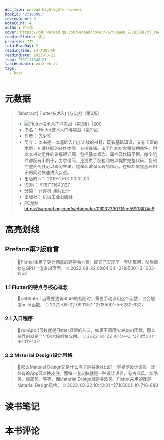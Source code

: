 ```yaml
---
doc_type: weread-highlights-reviews
bookId: "27185001"
reviewCount: 0
noteCount: 4
author: 亢少军
cover: https://cdn.weread.qq.com/weread/cover/76/YueWen_27185001/t7_YueWen_27185001.jpg
readingStatus: 读过
progress: 74%
totalReadDay: 2
readingTime: 1小时38分钟
readingDate: 2022-08-22
isbn: 9787111640127
lastReadDate: 2022-08-22
tags:
  - book
---
```

# 元数据
> [!abstract] Flutter技术入门与实战（第2版）
> - ![ Flutter技术入门与实战（第2版）|200](https://cdn.weread.qq.com/weread/cover/76/YueWen_27185001/t7_YueWen_27185001.jpg)
> - 书名： Flutter技术入门与实战（第2版）
> - 作者： 亢少军
> - 简介： 本书是一本基础入门加实战的书籍，既有基础知识，又有丰富的示例，包括详细的操作步骤，实操性强。由于Flutter大量使用组件，所以本书对组件的讲解很详细，包括基本概念、属性及代码示例。每个组件都配有小例子，力求精简，还提供了配套网站以提供完整代码，复制完整代码就可以看到效果，这样会增强读者的信心，在轻松掌握基础知识的同时快速进入实战。
> - 出版时间： 2019-10-01 00:00:00
> - ISBN： 9787111640127
> - 分类： 计算机-编程设计
> - 出版社： 机械工业出版社
> - PC地址：https://weread.qq.com/web/reader/08032390719ecf6908074c8

# 高亮划线

## Preface第2版前言

> 📌 Flutter采用了更为彻底的跨平台方案，即自己实现了一套UI框架，然后直接在GPU上渲染UI页面。 
> ⏱ 2022-08-22 09:04:34 ^27185001-3-1003-1053

### 1.1 Flutter的特点与核心概念

> 📌 setState：当需要更新State的视图时，需要手动调用这个函数，它会触发build函数。 
> ⏱ 2022-08-22 09:11:57 ^27185001-5-6280-6327

### 2.1 入口程序

> 📌 runApp()函数就是Flutter框架的入口，如果不调用runApp()函数，那么执行的就是一个Dart控制台应用。 
> ⏱ 2022-08-22 10:36:42 ^27185001-9-1011-1071

### 2.2 Material Design设计风格

> 📌 那么Material Design又是什么呢？是谷歌推出的一套视觉设计语言。比如有的App可以换皮肤，而每一套皮肤就是一种设计语言，有古典风、炫酷风、极简风，等等，而Material Design就是谷歌风。Flutter采用的就是Material Design风格。 
> ⏱ 2022-08-22 10:42:01 ^27185001-10-746-880

# 读书笔记

# 本书评论

